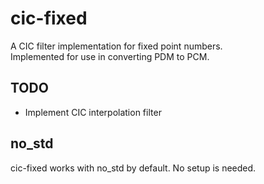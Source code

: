 # cic-fixed

A CIC filter implementation for fixed point numbers.  
Implemented for use in converting PDM to PCM.  

## TODO

- Implement CIC interpolation filter

## no_std

cic-fixed works with no_std by default.
No setup is needed.  
